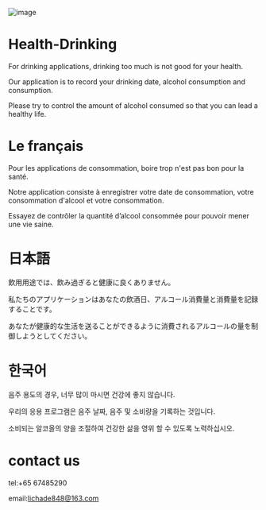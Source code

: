 ![image]()

# Health-Drinking

For drinking applications, drinking too much is not good for your health.

Our application is to record your drinking date, alcohol consumption and consumption.

Please try to control the amount of alcohol consumed so that you can lead a healthy life.

# Le français

Pour les applications de consommation, boire trop n'est pas bon pour la santé.

Notre application consiste à enregistrer votre date de consommation, votre consommation d'alcool et votre consommation.

Essayez de contrôler la quantité d’alcool consommée pour pouvoir mener une vie saine.

# 日本語

飲用用途では、飲み過ぎると健康に良くありません。

私たちのアプリケーションはあなたの飲酒日、アルコール消費量と消費量を記録することです。

あなたが健康的な生活を送ることができるように消費されるアルコールの量を制御しようとしてください。

# 한국어

음주 용도의 경우, 너무 많이 마시면 건강에 좋지 않습니다.

우리의 응용 프로그램은 음주 날짜, 음주 및 소비량을 기록하는 것입니다.

소비되는 알코올의 양을 조절하여 건강한 삶을 영위 할 수 있도록 노력하십시오.

# contact us

tel:+65 67485290

email:lichade848@163.com
